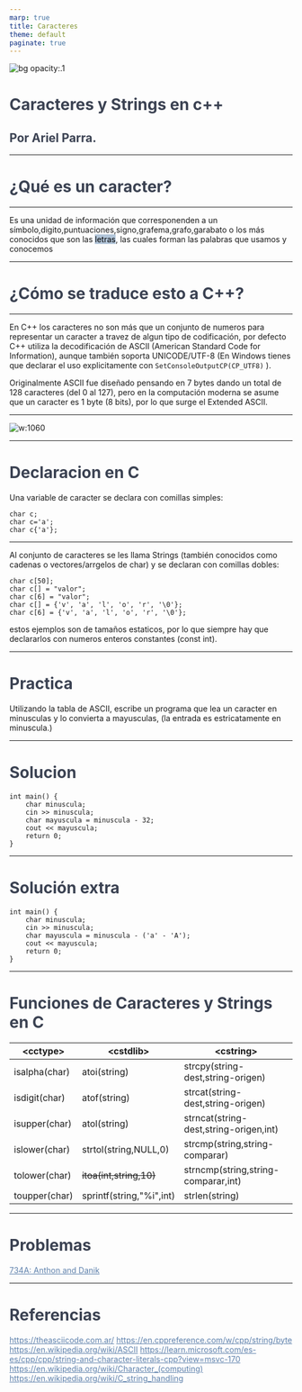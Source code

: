 ```yaml
---
marp: true
title: Caracteres
theme: default
paginate: true
---
```

<!-- tema -->
<style>
h1 {color: #4c566a;}
h2 {color: #81a1c1;}
a[href]{color: #5e81ac;}
section {background: #d8dee9;text-align: justify;color: #3b4252;}
img {background-color: transparent!important;}
img[alt~="center"] {display: block;margin: 0 auto;}
mark {background-color: rgb(129 161 193 / 0.6)};
</style>
<style scoped>h1, h2, h3 {color: #3b4252;}</style>

![bg opacity:.1](https://upload.wikimedia.org/wikipedia/commons/c/cf/USASCII_code_chart.png)

# <!--fit--> Caracteres y Strings en c++
## Por Ariel Parra.

---

# ¿Qué es un caracter?

---

Es una unidad de información que corresponenden a un símbolo,digito,puntuaciones,signo,grafema,grafo,garabato o los más conocidos que son las <mark>letras</mark>, las cuales forman las palabras que usamos y conocemos

---

# ¿Cómo se traduce esto a C++?

---

En C++ los caracteres no son más que un conjunto de numeros para representar un caracter a travez de algun tipo de codificación, por defecto C++ utiliza la decodificación de ASCII (American Standard Code for Information), aunque también soporta UNICODE/UTF-8 (En Windows tienes que declarar el uso explicitamente con ```SetConsoleOutputCP(CP_UTF8)``` ).


Originalmente ASCII fue diseñado pensando en 7 bytes dando un total de 128 caracteres (del 0 al 127), pero en la computación moderna se asume que un caracter es 1 byte (8 bits), por lo que surge el Extended ASCII.


---

![w:1060](https://www.asciitable.com/asciifull.gif)

---

# Declaracion en C

Una variable de caracter se declara con comillas simples:

```
char c;
char c='a';
char c{'a'};
```

---

Al conjunto de caracteres se les llama Strings (también conocidos como cadenas o vectores/arrgelos de char) y se declaran con comillas dobles:
```
char c[50];
char c[] = "valor";
char c[6] = "valor";
char c[] = {'v', 'a', 'l', 'o', 'r', '\0'};
char c[6] = {'v', 'a', 'l', 'o', 'r', '\0'};
```
estos ejemplos son de tamaños estaticos, por lo que siempre hay que declararlos con numeros enteros constantes (const int).

---

# Practica

Utilizando la tabla de ASCII, escribe un programa que lea un caracter en minusculas y lo convierta a mayusculas, (la entrada es estricatamente en minuscula.)

---
# Solucion

```
int main() {
    char minuscula;
    cin >> minuscula;
    char mayuscula = minuscula - 32;
    cout << mayuscula;
    return 0;
}
```

---

# Solución extra

```
int main() {
    char minuscula;
    cin >> minuscula;
    char mayuscula = minuscula - ('a' - 'A');
    cout << mayuscula;
    return 0;
}
```

---

# Funciones de Caracteres y Strings en C

\<cctype>      |\<cstdlib>                     |\<cstring>
---------------|-------------------------------|----------
isalpha(char)  |atoi(string)                   |strcpy(string-dest,string-origen)
isdigit(char)  |atof(string)                   |strcat(string-dest,string-origen)
isupper(char)  |atol(string)                   |strncat(string-dest,string-origen,int)
islower(char)  |strtol(string,NULL,0)          |strcmp(string,string-comparar)
tolower(char)  |<del>itoa(int,string,10)</del> |strncmp(string,string-comparar,int)
toupper(char)  |sprintf(string,"%i",int)       |strlen(string)

---

# Problemas

[734A: Anthon and Danik](https://codeforces.com/problemset/problem/734/A)

---

# Referencias
https://theasciicode.com.ar/
https://en.cppreference.com/w/cpp/string/byte
https://en.wikipedia.org/wiki/ASCII
https://learn.microsoft.com/es-es/cpp/cpp/string-and-character-literals-cpp?view=msvc-170
https://en.wikipedia.org/wiki/Character_(computing)
https://en.wikipedia.org/wiki/C_string_handling

